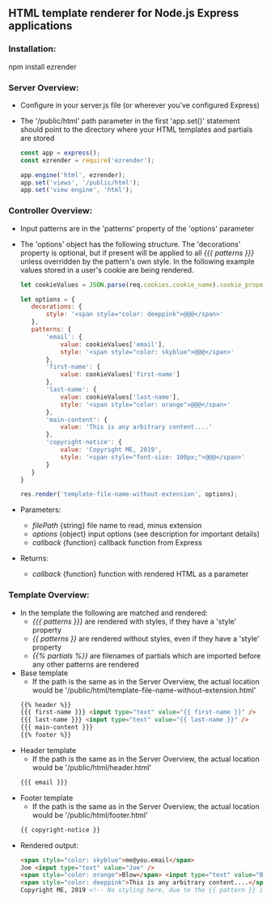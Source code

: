 ## HTML template renderer for Node.js Express applications


### Installation:
  npm install ezrender


### Server Overview:
  - Configure in your server.js file (or wherever you've configured Express)
  - The '/public/html' path parameter in the first 'app.set()' statement should point to the directory where your HTML templates and partials are stored

    ```javascript
    const app = express();
    const ezrender = require('ezrender');

    app.engine('html', ezrender);
    app.set('views', '/public/html');
    app.set('view engine', 'html');
    ```


### Controller Overview:
  - Input patterns are in the 'patterns' property of the 'options' parameter
  - The 'options' object has the following structure. The 'decorations' property is optional, but if present will be applied to all *{{{ patterns }}}* unless overridden by the pattern's own style. In the following example values stored in a user's cookie are being rendered.

    ```javascript
    let cookieValues = JSON.parse(req.cookies.cookie_name).cookie_properties;

    let options = {
       decorations: {
           style: '<span style="color: deeppink">@@@</span>'
       },
       patterns: {
           'email': {
               value: cookieValues['email'],
               style: '<span style="color: skyblue">@@@</span>'
           },
           'first-name': {
               value: cookieValues['first-name']
           },
           'last-name': {
               value: cookieValues['last-name'],
               style: '<span style="color: orange">@@@</span>'
           },
           'main-content': {
               value: 'This is any arbitrary content....'
           },
           'copyright-notice': {
               value: 'Copyright ME, 2019',
               style: '<span style="font-size: 100px;">@@@</span>'
           }
       }
    }

    res.render('template-file-name-without-extension', options);
    ```

  - Parameters:
    - *filePath* {string} file name to read, minus extension
    - *options* {object} input options (see description for important details)
    - *callback* {function} callback function from Express

  - Returns:
    - *callback* {function} function with rendered HTML as a parameter


### Template Overview:

  - In the template the following are matched and rendered:
    - *{{{ patterns }}}* are rendered with styles, if they have a 'style' property
    - *{{ patterns }}* are rendered without styles, even if they have a 'style' property
    - *{{% partials %}}* are filenames of partials which are imported before any other patterns are rendered
  - Base template
    - If the path is the same as in the Server Overview, the actual location would be '/public/html/template-file-name-without-extension.html'
    ```html
    {{% header %}}
    {{{ first-name }}} <input type="text" value="{{ first-name }}" />
    {{{ last-name }}} <input type="text" value="{{ last-name }}" />
    {{{ main-content }}}
    {{% footer %}}
    ```
  - Header template
    - If the path is the same as in the Server Overview, the actual location would be '/public/html/header.html'
    ```html
    {{{ email }}}
    ```
  - Footer template
    - If the path is the same as in the Server Overview, the actual location would be '/public/html/footer.html'
    ```html
    {{ copyright-notice }}
    ```
  - Rendered output:
    ```html
    <span style="color: skyblue">me@you.email</span>
    Joe <input type="text" value="Joe" />
    <span style="color: orange">Blow</span> <input type="text" value="Blow" />
    <span style="color: deeppink">This is any arbitrary content....</span>
    Copyright ME, 2019 <!-- No styling here, due to the {{ pattern }} ignoring styles -->
    ```
